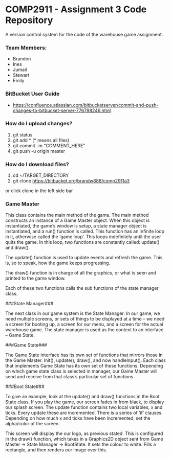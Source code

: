 # COMP2911 - Assignment 3 Code Repository #

A version control system for the code of the warehouse game assignment. 

### Team Members: ###

* Brandon 
* Ines
* Jumail
* Stewart
* Emily

### BitBucket User Guide ###

* https://confluence.atlassian.com/bitbucketserver/commit-and-push-changes-to-bitbucket-server-776798246.html

### How do I upload changes? ###

1. git status
2. git add * (* means all files)
3. git commit -m "COMMENT_HERE"
4. git push -u origin master 

### How do I download files? ###

1. cd ~/TARGET_DIRECTORY 
2. git clone https://bitbucket.org/brandw888/comp2911a3

or click clone in the left side bar

### Game Master ###

This class contains the main method of the game. The main method constructs an instance of a Game Master object. When this object is instantiated, the game’s window is setup, a state manager object is instantiated, and a run() function is called. This function has an infinite loop in it, otherwise called the ‘game loop’. This loops indefinitely until the user quits the game. In this loop, two functions are constantly called: update() and draw().

The update() function is used to update events and refresh the game. This is, so to speak, how the game keeps progressing.

The draw() function is in charge of all the graphics, or what is seen and printed to the game window.

Each of these two functions calls the sub functions of the state manager class.

###State Manager###

The next class in our game system is the State Manager. In our game, we need multiple screens, or sets of things to be displayed at a time – we need a screen for booting up, a screen for our menu, and a screen for the actual warehouse game. The state manager is used as the context to an interface – Game State.

###Game State###

The Game State interface has its own set of functions that mirrors those in the Game Master. Init(), update(), draw(), and now handleInput().
Each class that implements Game State has its own set of these functions. Depending on which game state class is selected in manager, our Game Master will send and receive from that class’s particular set of functions.

###Boot State###

To give an example, look at the update() and draw() functions in the Boot State class. If you play the game, our screen fades in from black, to display our splash screen. The update function contains two local variables, x and ticks. Every update these are incremented. There is a series of ‘if’ clauses. Depending on how much x and ticks have been incremented, set the alpha/color of the screen.

This screen will display the our logo, as previous stated. This is configured in the draw() function, which takes in a Graphics2D object sent from Game Master -> State Manager -> BootState. It sets the colour to white. Fills a rectangle, and then renders our image over this.